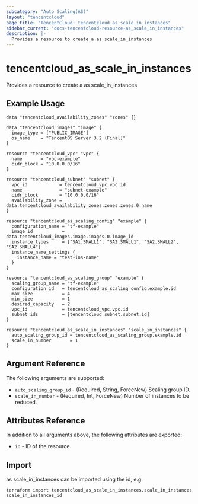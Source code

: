 ```yaml
---
subcategory: "Auto Scaling(AS)"
layout: "tencentcloud"
page_title: "TencentCloud: tencentcloud_as_scale_in_instances"
sidebar_current: "docs-tencentcloud-resource-as_scale_in_instances"
description: |-
  Provides a resource to create a as scale_in_instances
---
```


# tencentcloud_as_scale_in_instances

Provides a resource to create a as scale_in_instances

## Example Usage

```hcl
data "tencentcloud_availability_zones" "zones" {}

data "tencentcloud_images" "image" {
  image_type = ["PUBLIC_IMAGE"]
  os_name    = "TencentOS Server 3.2 (Final)"
}

resource "tencentcloud_vpc" "vpc" {
  name       = "vpc-example"
  cidr_block = "10.0.0.0/16"
}

resource "tencentcloud_subnet" "subnet" {
  vpc_id            = tencentcloud_vpc.vpc.id
  name              = "subnet-example"
  cidr_block        = "10.0.0.0/16"
  availability_zone = data.tencentcloud_availability_zones.zones.zones.0.name
}

resource "tencentcloud_as_scaling_config" "example" {
  configuration_name = "tf-example"
  image_id           = data.tencentcloud_images.image.images.0.image_id
  instance_types     = ["SA1.SMALL1", "SA2.SMALL1", "SA2.SMALL2", "SA2.SMALL4"]
  instance_name_settings {
    instance_name = "test-ins-name"
  }
}

resource "tencentcloud_as_scaling_group" "example" {
  scaling_group_name = "tf-example"
  configuration_id   = tencentcloud_as_scaling_config.example.id
  max_size           = 4
  min_size           = 1
  desired_capacity   = 2
  vpc_id             = tencentcloud_vpc.vpc.id
  subnet_ids         = [tencentcloud_subnet.subnet.id]
}

resource "tencentcloud_as_scale_in_instances" "scale_in_instances" {
  auto_scaling_group_id = tencentcloud_as_scaling_group.example.id
  scale_in_number       = 1
}
```

## Argument Reference

The following arguments are supported:

* `auto_scaling_group_id` - (Required, String, ForceNew) Scaling group ID.
* `scale_in_number` - (Required, Int, ForceNew) Number of instances to be reduced.

## Attributes Reference

In addition to all arguments above, the following attributes are exported:

* `id` - ID of the resource.



## Import

as scale_in_instances can be imported using the id, e.g.

```
terraform import tencentcloud_as_scale_in_instances.scale_in_instances scale_in_instances_id
```

